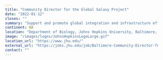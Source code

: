 ```yaml
---
title: "Community Director for the Global Galaxy Project"
date: "2022-01-12"
closes: ""
summary: "Support and promote global integration and infrastructure efforts for Galaxy, oversee content and aesthetics aspects and work with the project engineers to collect and analyze usage metrics, publications records, and other community metrics."
continent: NA
location: "Department of Biology, Johns Hopkins University, Baltimore, Maryland, United States"
image: "/images/logos/JohnsHopkinsLogoLarge.gif"
location_url: "https://www.jhu.edu/"
external_url: "https://jobs.jhu.edu/job/Baltimore-Community-Director-for-the-Global-Galaxy-Project-MD-21218/827230800/"
contact: ""
---
```

